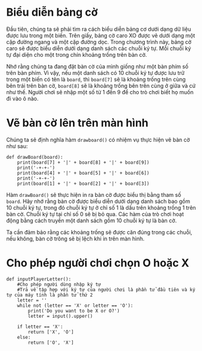 # Biểu diễn bảng cờ
Đầu tiên, chúng ta sẽ phải tìm ra cách biểu diễn bảng cơ dưới dạng dữ liệu được lưu trong một biến. Trên giấy, bảng cờ caro XO được vẽ dưới dạng một cặp đường ngang và một cặp đường dọc. Trong chương trình này, bảng cờ caro sẽ được biểu diễn dưới dạng danh sách các chuỗi ký tự. Mỗi chuỗi ký tự đại diện cho một trong chín khoảng trống trên bàn cờ.

Nhớ rằng chúng ta đang đặt bàn cờ của mình giống như một bàn phím số trên bàn phím. Vì vậy, nếu một danh sách có 10 chuỗi ký tự được lưu trữ trong một biến có tên là `board`, thì `board[7]` sẽ là khoảng trống trên cùng bên trái trên bàn cờ, `board[8]` sẽ là khoảng trống bên trên cùng ở giữa và cứ như thế. Người chơi sẽ nhập một số từ 1 đến 9 để cho trò chơi biết họ muốn đi vào ô nào.

# Vẽ bàn cờ lên trên màn hình
Chúng ta sẽ định nghĩa hàm `drawboard()` có nhiệm vụ thực hiện vẽ bàn cờ như sau:
```
def drawBoard(board):
    print(board[7] + '|' + board[8] + '|' + board[9])
    print('-+-+-')
    print(board[4] + '|' + board[5] + '|' + board[6])
    print('-+-+-')
    print(board[1] + '|' + board[2] + '|' + board[3])
```
Hàm `drawBoard()` sẽ thực hiện in ra bàn cờ được biểu thị bằng tham số `board`. Hãy nhớ rằng bàn cờ được biểu diễn dưới dạng danh sách bao gồm 10 chuỗi ký tự, trong đó chuỗi ký tự ở chỉ số 1 là dấu trên khoảng trống 1 trên bàn cờ. Chuỗi ký tự tại chỉ số 0 sẽ bị bỏ qua. Các hàm của trò chơi hoạt động bằng cách truyền một danh sách gồm 10 chuỗi ký tự là bàn cờ.

Ta cần đảm bảo rằng các khoảng trống sẽ được căn đúng trong các chuỗi, nếu không, bàn cờ trông sẽ bị lệch khi in trên màn hình.

# Cho phép người chơi chọn O hoặc X
```
def inputPlayerLetter():
    #Cho phép người dùng nhập ký tự
    #Trả về tập hợp với ký tự của người chơi là phần tử đầu tiên và ký tự của máy tính là phần tử thứ 2
    letter = ''
    while not (letter == 'X' or letter == 'O'):
        print('Do you want to be X or O?')
        letter = input().upper()

    if letter == 'X':
        return ['X', 'O']
    else:
        return ['O', 'X']
```